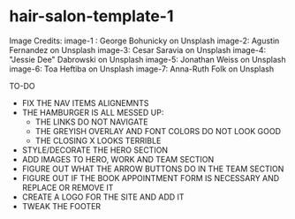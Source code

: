 # hair-salon-template-1

Image Credits:
image-1 : George Bohunicky on Unsplash
image-2: Agustin Fernandez on Unsplash
image-3: Cesar Saravia on Unsplash
image-4: "Jessie Dee" Dabrowski on Unsplash
image-5: Jonathan Weiss on Unsplash
image-6: Toa Heftiba on Unsplash
image-7: Anna-Ruth Folk on Unsplash


TO-DO


- FIX THE NAV ITEMS ALIGNEMNTS
- THE HAMBURGER IS ALL MESSED UP:
	- THE LINKS DO NOT NAVIGATE
	- THE GREYISH OVERLAY AND FONT COLORS DO NOT LOOK GOOD
	- THE CLOSING X LOOKS TERRIBLE
- STYLE/DECORATE THE HERO SECTION
- ADD IMAGES TO HERO, WORK AND TEAM SECTION
- FIGURE OUT WHAT THE ARROW BUTTONS DO IN THE TEAM SECTION
- FIGURE OUT IF THE BOOK APPOINTMENT FORM IS NECESSARY AND REPLACE OR REMOVE IT
- CREATE A LOGO FOR THE SITE AND ADD IT
- TWEAK THE FOOTER
